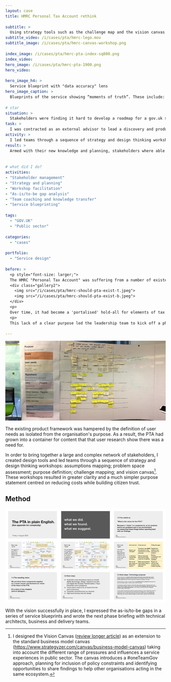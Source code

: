 ```yaml
---
layout: case
title: HMRC Personal Tax Account rethink

subtitle: >
  Using strategy tools such as the challenge map and the vision canvas to guide stakeholders towards a coherent product vision and a costed roadmap of next steps.
subtitle_video: /i/cases/pta/hmrc-lego.mov
subtitle_image: /i/cases/pta/hmrc-canvas-workshop.png

index_image: /i/cases/pta/hmrc-pta-index-sq800.png
index_video:
hero_image: /i/cases/pta/hmrc-pta-1900.png
hero_video:

hero_image_h4: >
  Service blueprint with "data accuracy" lens
hero_image_caption: >
  Blueprints of the service showing “moments of truth”. These include: Registration for alerts will avoid call-centre interactions; Reduced data errors will avoid triggering notification letters and ensuing support calls. The red-and-green bar at the bottom is the "lens" that shows data accuracy over time.

# star
situation: >
  Stakeholders were finding it hard to develop a roadmap for a gov.uk service as there was no foundational vision in place.
task: >
  I was contracted as an external advisor to lead a discovery and produce recommendations.
activity: >
  I led teams through a sequence of strategy and design thinking workshops. I brought teams together to co-design their possible futures and working in partnership with policy and delivery stakeholders, I produced documented recommendations.
result: >
  Armed with their new knowledge and planning, stakeholders where able to plan and win budget for the next year's programme of continual improvement. 


# what did I do?
activities:
- "Stakeholder management"
- "Strategy and planning"
- "Workshop facilitation"
- "As-is/to-be gap analysis"
- "Team coaching and knowledge transfer"
- "Service blueprinting"

tags: 
  - "GOV.UK"
  - "Public sector"

categories:
  - "cases"

portfolio:
  - "Service design"

before: >
  <p style="font-size: larger;">
  The HMRC "Personal Tax Account" was suffering from a number of existential challenges. Owners and service managers could not identify exactly what problems the service was designed and built to solve, nor could they pinpoint any specific needs it addressed.</p>
  <div class="gallery2">
    <img src="/i/cases/pta/hmrc-should-pta-exist-t.jpeg">
    <img src="/i/cases/pta/hmrc-should-pta-exist-b.jpeg">
  </div>
  <p>
  Over time, it had become a 'portalised' hold-all for elements of tax code communications; PAYE; and pensions information display.</p>
  <p>
  This lack of a clear purpose led the leadership team to kick off a phase of visioning work and I was contracted as an external advisor to lead this exploration and produce recommendations.</p>

---
```


<!-- content variable starts with "After" -->

![Existing product framework](/i/cases/pta/as-is-product.jpeg)
<p class="imagecaption">The existing product framework was hampered by the definition of user needs as isolated from the organisation's purpose. As a result, the PTA had grown into a container for content that that user research show there was a need for.</p>

In order to bring together a large and complex network of stakeholders, I created design tools and led teams through a sequence of strategy and design thinking workshops: assumptions mapping; problem space assessment; purpose definition; challenge mapping; and vision canvas[^1]. These workshops resulted in greater clarity and a much simpler purpose statement centred on reducing costs while building citizen trust.

## Method



![Some slides from the synthesis report](/i/cases/pta/findings-deck.png)


With the vision successfully in place, I expressed the as-is/to-be gaps in a series of service blueprints and wrote the next phase briefing with technical architects, business and delivery teams.




[^1]: I designed the Vision Canvas ([review longer article](https://goodlookslikethis.com/vision-canvas-workshops.html)) as an extension to the standard business model canvas (https://www.strategyzer.com/canvas/business-model-canvas) taking into account the different range of pressures and influences a service experiences in public sector. The canvas introduces a #oneTeamGov approach, planning for inclusion of policy constraints and identifying opportunities to share findings to help other organisations acting in the same ecosystem.

